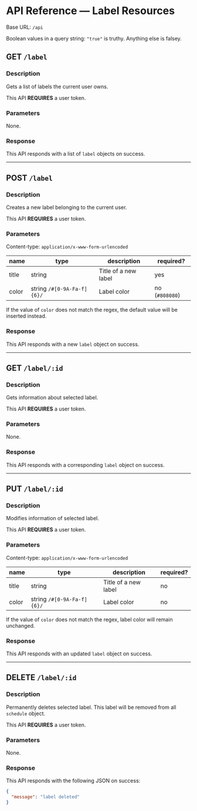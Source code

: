# API Reference &mdash; Label Resources

Base URL: `/api`

Boolean values in a query string: `"true"` is truthy. Anything else is falsey.

## GET `/label`

### Description

Gets a list of labels the current user owns.

This API **REQUIRES** a user token.

### Parameters

None.

### Response

This API responds with a list of `label` objects on success.

----------------------------------------------------------------------

## POST `/label`

### Description

Creates a new label belonging to the current user.

This API **REQUIRES** a user token.

### Parameters

Content-type: `application/x-www-form-urlencoded`

| name  | type                       | description          | required?      |
|-------|----------------------------|----------------------|----------------|
| title | string                     | Title of a new label | yes            |
| color | string `/#[0-9A-Fa-f]{6}/` | Label color          | no (`#808080`) |

If the value of `color` does not match the regex, the default value will be
inserted instead.

### Response

This API responds with a new `label` object on success.

----------------------------------------------------------------------

## GET `/label/:id`

### Description

Gets information about selected label.

This API **REQUIRES** a user token.

### Parameters

None.

### Response

This API responds with a corresponding `label` object on success.

----------------------------------------------------------------------

## PUT `/label/:id`

### Description

Modifies information of selected label.

This API **REQUIRES** a user token.

### Parameters

Content-type: `application/x-www-form-urlencoded`

| name  | type                       | description          | required? |
|-------|----------------------------|----------------------|-----------|
| title | string                     | Title of a new label | no        |
| color | string `/#[0-9A-Fa-f]{6}/` | Label color          | no        |

If the value of `color` does not match the regex, label color will remain
unchanged.

### Response

This API responds with an updated `label` object on success.

----------------------------------------------------------------------

## DELETE `/label/:id`

### Description

Permanently deletes selected label. This label will be removed from all
`schedule` object.

This API **REQUIRES** a user token.

### Parameters

None.

### Response

This API responds with the following JSON on success:

```json
{
  "message": "label deleted"
}
```
